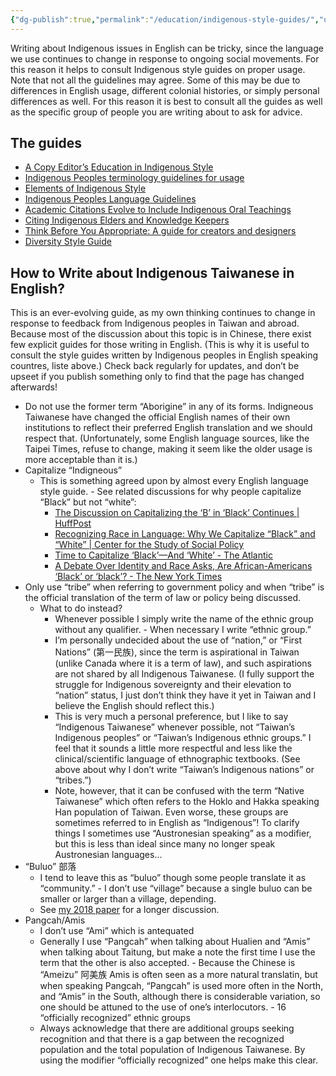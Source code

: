 ```yaml
---
{"dg-publish":true,"permalink":"/education/indigenous-style-guides/","updated":"2024-06-29T15:19:47.350+08:00"}
---
```


Writing about Indigenous issues in English can be tricky, since the language we use continues to change in response to ongoing social movements. For this reason it helps to consult Indigenous style guides on proper usage. Note that not all the guidelines may agree. Some of this may be due to differences in English usage, different colonial histories, or simply personal differences as well. For this reason it is best to consult all the guides as well as the specific group of people you are writing about to ask for advice.

## The guides

- [A Copy Editor’s Education in Indigenous Style](https://thetyee.ca/News/2020/01/17/Copy-Editor-Indigenous-Style/)
- [Indigenous Peoples terminology guidelines for usage](https://www.ictinc.ca/blog/indigenous-peoples-terminology-guidelines-for-usage)
- [Elements of Indigenous Style](https://www.brusheducation.ca/books/elements-of-indigenous-style)
- [Indigenous Peoples Language Guidelines](https://brand.ubc.ca/indigenous-peoples-language-guide-now-available/)
- [Academic Citations Evolve to Include Indigenous Oral Teachings](https://eos.org/articles/academic-citations-evolve-to-include-indigenous-oral-teachings)
- [Citing Indigenous Elders and Knowledge Keepers](https://news.library.ualberta.ca/blog/2022/01/27/citing-indigenous-elders-and-knowledge-keepers/)
- [Think Before You Appropriate: A guide for creators and designers](https://www.sfu.ca/ipinch/sites/default/files/resources/teaching_resources/think_before_you_appropriate_jan_2016.pdf)
- [Diversity Style Guide](https://www.diversitystyleguide.com/)

## How to Write about Indigenous Taiwanese in English?

This is an ever-evolving guide, as my own thinking continues to change in response to feedback from Indigenous peoples in Taiwan and abroad. Because most of the discussion about this topic is in Chinese, there exist few explicit guides for those writing in English. (This is why it is useful to consult the style guides written by Indigenous peoples in English speaking countres, liste above.) Check back regularly for updates, and don’t be upseet if you publish something only to find that the page has changed afterwards!

- Do not use the former term “Aborigine” in any of its forms. Indigneous Taiwanese have changed the official English names of their own institutions to reflect their preferred English translation and we should respect that. (Unfortunately, some English language sources, like the Taipei Times, refuse to change, making it seem like the older usage is more acceptable than it is.)
- Capitalize “Indigneous”
    - This is something agreed upon by almost every English language style guide. - See related discussions for why people capitalize “Black” but not “white”:
        - [The Discussion on Capitalizing the ‘B’ in ‘Black’ Continues | HuffPost](https://www.huffpost.com/entry/the-discussion-on-capitalizing-the-b-in-black-continues_b_6194626?guccounter=1)
        - [Recognizing Race in Language: Why We Capitalize “Black” and “White” | Center for the Study of Social Policy](https://cssp.org/2020/03/recognizing-race-in-language-why-we-capitalize-black-and-white/)
        - [Time to Capitalize ‘Black’—And ‘White’ - The Atlantic](https://www.theatlantic.com/ideas/archive/2020/06/time-to-capitalize-blackand-white/613159/)
        - [A Debate Over Identity and Race Asks, Are African-Americans ‘Black’ or ‘black’? - The New York Times](https://www.nytimes.com/2020/06/26/us/black-african-american-style-debate.html)
- Only use “tribe” when referring to government policy and when “tribe” is the official translation of the term of law or policy being discussed.
    - What to do instead?
        - Whenever possible I simply write the name of the ethnic group without any qualifier. - When necessary I write “ethnic group.”
        - I’m personally undecided about the use of “nation,” or “First Nations” (第一民族), since the term is aspirational in Taiwan (unlike Canada where it is a term of law), and such aspirations are not shared by all Indigenous Taiwanese. (I fully support the struggle for Indigenous sovereignty and their elevation to “nation” status, I just don’t think they have it yet in Taiwan and I believe the English should reflect this.)
        - This is very much a personal preference, but I like to say “Indigenous Taiwanese” whenever possible, not “Taiwan’s Indigenous peoples” or “Taiwan’s Indigenous ethnic groups.” I feel that it sounds a little more respectful and less like the clinical/scientific language of ethnographic textbooks. (See above about why I don’t write “Taiwan’s Indigenous nations” or “tribes.”)
        - Note, however, that it can be confused with the term “Native Taiwanese” which often refers to the Hoklo and Hakka speaking Han population of Taiwan. Even worse, these groups are sometimes referred to in English as “Indigenous”! To clarify things I sometimes use “Austronesian speaking” as a modifier, but this is less than ideal since many no longer speak Austronesian languages…
- “Buluo” 部落
    - I tend to leave this as “buluo” though some people translate it as “community.” - I don’t use “village” because a single buluo can be smaller or larger than a village, depending.
    - See [my 2018 paper](https://kerim.oxus.net/peer-reviewed-publications) for a longer discussion.
- Pangcah/Amis
    - I don’t use “Ami” which is antequated
    - Generally I use “Pangcah” when talking about Hualien and “Amis” when talking about Taitung, but make a note the first time I use the term that the other is also accepted. - Because the Chinese is “Ameizu” 阿美族 Amis is often seen as a more natural translatin, but when speaking Pangcah, “Pangcah” is used more often in the North, and “Amis” in the South, although there is considerable variation, so one should be attuned to the use of one’s interlocutors. - 16 “officially recognized” ethnic groups
    - Always acknowledge that there are additional groups seeking recognition and that there is a gap between the recognized population and the total population of Indigenous Taiwanese. By using the modifier “officially recognized” one helps make this clear.